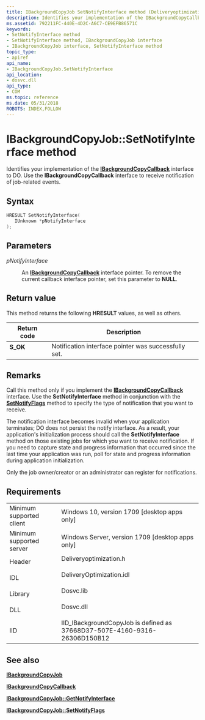 ```yaml
---
title: IBackgroundCopyJob SetNotifyInterface method (Deliveryoptimization.h)
description: Identifies your implementation of the IBackgroundCopyCallback interface to DO. Use the IBackgroundCopyCallback interface to receive notification of job-related events.
ms.assetid: 792211FC-440E-4D2C-A6C7-CE9EFB86571C
keywords:
- SetNotifyInterface method
- SetNotifyInterface method, IBackgroundCopyJob interface
- IBackgroundCopyJob interface, SetNotifyInterface method
topic_type:
- apiref
api_name:
- IBackgroundCopyJob.SetNotifyInterface
api_location:
- dosvc.dll
api_type:
- COM
ms.topic: reference
ms.date: 05/31/2018
ROBOTS: INDEX,FOLLOW
---
```


# IBackgroundCopyJob::SetNotifyInterface method

Identifies your implementation of the [**IBackgroundCopyCallback**](ibackgroundcopycallback.md) interface to DO. Use the **IBackgroundCopyCallback** interface to receive notification of job-related events.

## Syntax


```C++
HRESULT SetNotifyInterface(
   IUnknown *pNotifyInterface
);
```



## Parameters

<dl> <dt>

*pNotifyInterface* 
</dt> <dd>

An [**IBackgroundCopyCallback**](ibackgroundcopycallback.md) interface pointer. To remove the current callback interface pointer, set this parameter to **NULL**.

</dd> </dl>

## Return value

This method returns the following **HRESULT** values, as well as others.



| Return code                                                                              | Description                                                     |
|------------------------------------------------------------------------------------------|-----------------------------------------------------------------|
| <dl> <dt>****S_OK****</dt> </dl> | Notification interface pointer was successfully set.<br/> |



 

## Remarks

Call this method only if you implement the [**IBackgroundCopyCallback**](ibackgroundcopycallback.md) interface. Use the **SetNotifyInterface** method in conjunction with the [**SetNotifyFlags**](ibackgroundcopyjob-setnotifyflags.md) method to specify the type of notification that you want to receive.

The notification interface becomes invalid when your application terminates; DO does not persist the notify interface. As a result, your application's initialization process should call the **SetNotifyInterface** method on those existing jobs for which you want to receive notification. If you need to capture state and progress information that occurred since the last time your application was run, poll for state and progress information during application initialization.

Only the job owner/creator or an administrator can register for notifications.

## Requirements



|                                     |                                                                                                     |
|-------------------------------------|-----------------------------------------------------------------------------------------------------|
| Minimum supported client<br/> | Windows 10, version 1709 \[desktop apps only\]<br/>                                           |
| Minimum supported server<br/> | Windows Server, version 1709 \[desktop apps only\]<br/>                                       |
| Header<br/>                   | <dl> <dt>Deliveryoptimization.h</dt> </dl>   |
| IDL<br/>                      | <dl> <dt>DeliveryOptimization.idl</dt> </dl> |
| Library<br/>                  | <dl> <dt>Dosvc.lib</dt> </dl>                |
| DLL<br/>                      | <dl> <dt>Dosvc.dll</dt> </dl>                |
| IID<br/>                      | IID_IBackgroundCopyJob is defined as 37668D37-507E-4160-9316-26306D150B12<br/>               |



## See also

<dl> <dt>

[**IBackgroundCopyJob**](ibackgroundcopyjob-.md)
</dt> <dt>

[**IBackgroundCopyCallback**](ibackgroundcopycallback.md)
</dt> <dt>

[**IBackgroundCopyJob::GetNotifyInterface**](ibackgroundcopyjob-getnotifyinterface.md)
</dt> <dt>

[**IBackgroundCopyJob::SetNotifyFlags**](ibackgroundcopyjob-setnotifyflags.md)
</dt> </dl>

 

 





